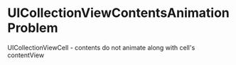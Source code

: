 # UICollectionViewContentsAnimationProblem
UICollectionViewCell - contents do not animate along with cell's contentView
